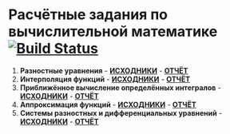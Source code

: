 # Расчётные задания по вычислительной математике [![Build Status](https://travis-ci.org/lamtev/comp_maths_ets.svg?branch=master)](https://travis-ci.org/lamtev/comp_maths_ets)

1. __Разностные уравнения__ -  [__ИСХОДНИКИ__](https://github.com/lamtev/comp_maths_ets/tree/master/et1)  - [__ОТЧЁТ__](https://github.com/lamtev/comp_maths_ets/releases/download/v5.5/et1.pdf)
2. __Интерполяция функций__ - [__ИСХОДНИКИ__](https://github.com/lamtev/comp_maths_ets/tree/master/et2)  -  [__ОТЧЁТ__](https://github.com/lamtev/comp_maths_ets/releases/download/v5.5/et2.pdf)
3. __Приближённое вычисление определённых интегралов__ - [__ИСХОДНИКИ__](https://github.com/lamtev/comp_maths_ets/tree/master/et3)  -  [__ОТЧЁТ__](https://github.com/lamtev/comp_maths_ets/releases/download/v5.5/et3.pdf)
4. __Аппроксимация функций__ -  [__ИСХОДНИКИ__](https://github.com/lamtev/comp_maths_ets/tree/master/et4)  -  [__ОТЧЁТ__](https://github.com/lamtev/comp_maths_ets/releases/download/v5.5/et4.pdf)
5. __Системы разностных и дифференциальных уравнений__ - [__ИСХОДНИКИ__](https://github.com/lamtev/comp_maths_ets/tree/master/et5)  -  [__ОТЧЁТ__](https://github.com/lamtev/comp_maths_ets/releases/download/v5.5/et5.pdf)
